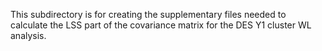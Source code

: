 This subdirectory is for creating the supplementary files needed to calculate the LSS part of the covariance matrix for the DES Y1 cluster WL analysis.
